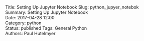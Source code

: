Title: Setting Up Jupyter Notebook
Slug: python_jupyer_notebok  
Summary: Setting Up Jupyter Notebook  
Date: 2017-04-28 12:00  
Category: python  
Status: published
Tags: General Python  
Authors: Paul Hutelmyer  
